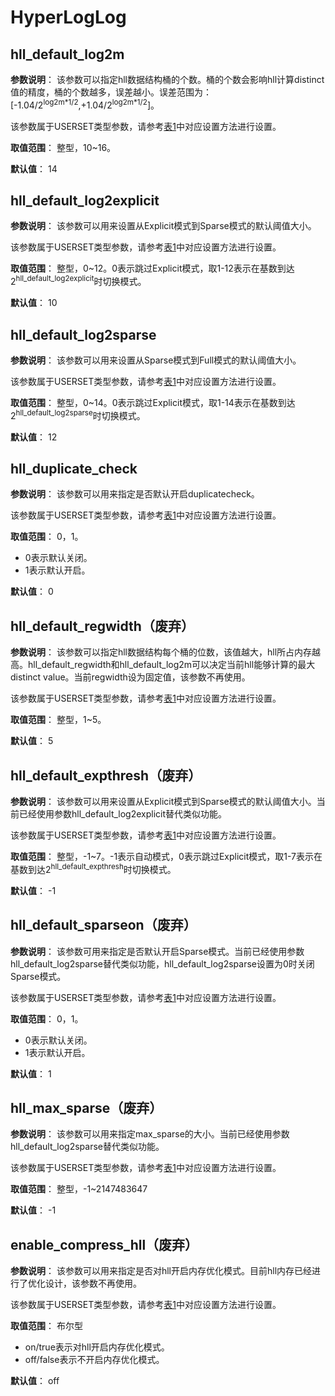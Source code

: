 # HyperLogLog

## hll\_default\_log2m<a name="section189901634112519"></a>

**参数说明**： 该参数可以指定hll数据结构桶的个数。桶的个数会影响hll计算distinct值的精度，桶的个数越多，误差越小。误差范围为：\[-1.04/2<sup>log2m\*1/2</sup>,+1.04/2<sup>log2m\*1/2</sup>\]。

该参数属于USERSET类型参数，请参考[表1](重设参数.md#zh-cn_topic_0283137176_zh-cn_topic_0237121562_zh-cn_topic_0059777490_t91a6f212010f4503b24d7943aed6d846)中对应设置方法进行设置。

**取值范围**： 整型，10\~16。

**默认值**： 14

## hll\_default\_log2explicit<a name="section99475155812"></a>

**参数说明**： 该参数可以用来设置从Explicit模式到Sparse模式的默认阈值大小。

该参数属于USERSET类型参数，请参考[表1](重设参数.md#zh-cn_topic_0283137176_zh-cn_topic_0237121562_zh-cn_topic_0059777490_t91a6f212010f4503b24d7943aed6d846)中对应设置方法进行设置。

**取值范围**： 整型，0\~12。0表示跳过Explicit模式，取1-12表示在基数到达2<sup>hll\_default\_log2explicit</sup>时切换模式。

**默认值**： 10

## hll\_default\_log2sparse<a name="section15941451165814"></a>

**参数说明**： 该参数可以用来设置从Sparse模式到Full模式的默认阈值大小。

该参数属于USERSET类型参数，请参考[表1](重设参数.md#zh-cn_topic_0283137176_zh-cn_topic_0237121562_zh-cn_topic_0059777490_t91a6f212010f4503b24d7943aed6d846)中对应设置方法进行设置。

**取值范围**： 整型，0\~14。0表示跳过Explicit模式，取1-14表示在基数到达2<sup>hll\_default\_log2sparse</sup>时切换模式。

**默认值**： 12

## hll\_duplicate\_check<a name="section9951511589"></a>

**参数说明**： 该参数可以用来指定是否默认开启duplicatecheck。

该参数属于USERSET类型参数，请参考[表1](重设参数.md#zh-cn_topic_0283137176_zh-cn_topic_0237121562_zh-cn_topic_0059777490_t91a6f212010f4503b24d7943aed6d846)中对应设置方法进行设置。

**取值范围**： 0，1。
-   0表示默认关闭。
-   1表示默认开启。

**默认值**： 0

## hll\_default\_regwidth（废弃）<a name="section185791437112511"></a>

**参数说明**： 该参数可以指定hll数据结构每个桶的位数，该值越大，hll所占内存越高。hll\_default\_regwidth和hll\_default\_log2m可以决定当前hll能够计算的最大distinct value。当前regwidth设为固定值，该参数不再使用。

该参数属于USERSET类型参数，请参考[表1](重设参数.md#zh-cn_topic_0283137176_zh-cn_topic_0237121562_zh-cn_topic_0059777490_t91a6f212010f4503b24d7943aed6d846)中对应设置方法进行设置。

**取值范围**： 整型，1\~5。

**默认值**： 5

## hll\_default\_expthresh（废弃）<a name="section7204342573"></a>

**参数说明**： 该参数可以用来设置从Explicit模式到Sparse模式的默认阈值大小。当前已经使用参数hll\_default\_log2explicit替代类似功能。

该参数属于USERSET类型参数，请参考[表1](重设参数.md#zh-cn_topic_0283137176_zh-cn_topic_0237121562_zh-cn_topic_0059777490_t91a6f212010f4503b24d7943aed6d846)中对应设置方法进行设置。

**取值范围**： 整型，-1\~7。-1表示自动模式，0表示跳过Explicit模式，取1-7表示在基数到达2<sup>hll\_default\_expthresh</sup>时切换模式。

**默认值**： -1

## hll\_default\_sparseon（废弃）<a name="section95372411258"></a>

**参数说明**： 该参数可用来指定是否默认开启Sparse模式。当前已经使用参数hll\_default\_log2sparse替代类似功能，hll\_default\_log2sparse设置为0时关闭Sparse模式。

该参数属于USERSET类型参数，请参考[表1](重设参数.md#zh-cn_topic_0283137176_zh-cn_topic_0237121562_zh-cn_topic_0059777490_t91a6f212010f4503b24d7943aed6d846)中对应设置方法进行设置。

**取值范围**： 0，1。
-   0表示默认关闭。
-   1表示默认开启。

**默认值**： 1

## hll\_max\_sparse（废弃）<a name="section13489114392513"></a>

**参数说明**： 该参数可以用来指定max\_sparse的大小。当前已经使用参数hll\_default\_log2sparse替代类似功能。

该参数属于USERSET类型参数，请参考[表1](重设参数.md#zh-cn_topic_0283137176_zh-cn_topic_0237121562_zh-cn_topic_0059777490_t91a6f212010f4503b24d7943aed6d846)中对应设置方法进行设置。

**取值范围**： 整型，-1\~2147483647‬

**默认值**： -1

## enable\_compress\_hll（废弃）<a name="section72971133088"></a>

**参数说明**： 该参数可以用来指定是否对hll开启内存优化模式。目前hll内存已经进行了优化设计，该参数不再使用。

该参数属于USERSET类型参数，请参考[表1](重设参数.md#zh-cn_topic_0283137176_zh-cn_topic_0237121562_zh-cn_topic_0059777490_t91a6f212010f4503b24d7943aed6d846)中对应设置方法进行设置。

**取值范围**： 布尔型

-   on/true表示对hll开启内存优化模式。
-   off/false表示不开启内存优化模式。

**默认值**： off


